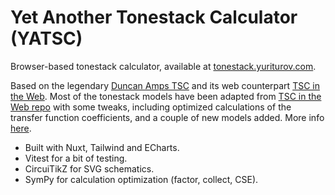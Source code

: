 # Yet Another Tonestack Calculator (YATSC)

Browser-based tonestack calculator, available at [tonestack.yuriturov.com](https://tonestack.yuriturov.com/).

Based on the legendary [Duncan Amps TSC](https://www.duncanamps.com/tsc/) and its web counterpart [TSC in the Web](https://www.guitarscience.net/tsc/info.htm).
Most of the tonestack models have been adapted from [TSC in the Web repo](https://github.com/jatalahd/tsc) with some tweaks, including optimized calculations of the transfer function coefficients, and a couple of new models added.
More info [here](https://tonestack.yuriturov.com/about).


- Built with Nuxt, Tailwind and ECharts.
- Vitest for a bit of testing.
- CircuiTikZ for SVG schematics.
- SymPy for calculation optimization (factor, collect, CSE).